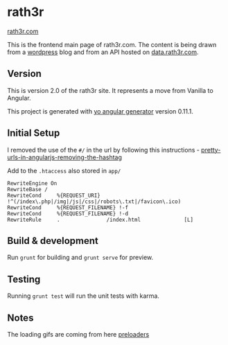 # rath3r

[rath3r.com](http://rath3r.com)

This is the frontend main page of rath3r.com. The content is being drawn from a [wordpress](https://en-gb.wordpress.org/) 
blog and from an API hosted on [data.rath3r.com](http://data.rath3r.com).

## Version

This is version 2.0 of the rath3r site. It represents a move from Vanilla to Angular.

This project is generated with [yo angular generator](https://github.com/yeoman/generator-angular) version 0.11.1.

## Initial Setup

I removed the use of the `#/` in the url by following this instructions - 
[pretty-urls-in-angularjs-removing-the-hashtag](https://scotch.io/quick-tips/pretty-urls-in-angularjs-removing-the-hashtag)
 
Add to the `.htaccess` also stored in `app/`

    RewriteEngine On
    RewriteBase /
    RewriteCond     %{REQUEST_URI} !^(/index\.php|/img|/js|/css|/robots\.txt|/favicon\.ico)
    RewriteCond     %{REQUEST_FILENAME} !-f
    RewriteCond     %{REQUEST_FILENAME} !-d
    RewriteRule     .               /index.html              [L]

## Build & development

Run `grunt` for building and `grunt serve` for preview.

## Testing

Running `grunt test` will run the unit tests with karma.

## Notes

The loading gifs are coming from here [preloaders](http://preloaders.net/)
